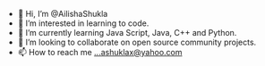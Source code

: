 - 👋 Hi, I’m @AilishaShukla
- 👀 I’m interested in learning to code.
- 🌱 I’m currently learning Java Script, Java, C++ and Python.
- 💞️ I’m looking to collaborate on open source community projects.
- 📫 How to reach me ...ashuklax@yahoo.com

<!---
AilishaShukla/AilishaShukla is a ✨ special ✨ repository because its `README.md` (this file) appears on your GitHub profile.
You can click the Preview link to take a look at your changes.
--->
